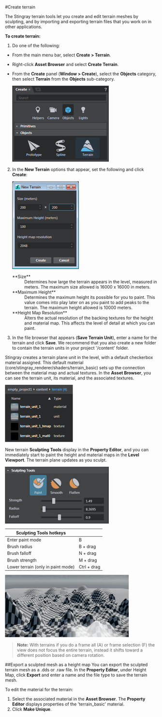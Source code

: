 #Create terrain

The Stingray terrain tools let you create and edit terrain meshes by sculpting, and by importing and exporting terrain files that you work on in other applications.

**To create terrain:**

1. Do one of the following:

  - From the main menu bar, select **Create > Terrain**.
  - Right-click **Asset Browser** and select **Create Terrain**.
  - From the **Create** panel (**Window > Create**), select the **Objects** category, then select **Terrain** from the **Objects** sub-category.

  	![](../../images/createPanel_terrain.png)

2. In the **New Terrain** options that appear, set the following and click **Create**:

 	 ![](../../images/new_terrain.png)

    <dl>

    <dt>**Size**</dt>
    <dd>Determines how large the terrain appears in the level, measured in meters. The maximum size allowed is 16000 x 16000 in meters.</dd>

    <dt>**Maximum Height**</dt>
    <dd>Determines the maximum height its possible for you to paint. This value comes into play later on as you paint to add peaks to the terrain. The maximum height allowed is 10000 meters.</dt>

    <dt>**Height Map Resolution**</dt>
    <dd>Alters the actual resolution of the backing textures for the height and material map. This affects the level of detail at which you can paint.</dd>

    </dl>

3. In the file browser that appears (**Save Terrain Unit**), enter a name for the terrain and click **Save**. We recommend that you also create a new folder to contain the terrain units in your project '/content' folder.

Stingray creates a terrain plane unit in the level, with a default checkerbox material assigned. This default material (core/stingray_renderer/shaders/terrain_basic) sets up the connection between the material map and actual textures. In the **Asset Browser**, you can see the terrain unit, its material, and the associated textures.

![](../../images/terrain_assetbrwser.png)

New terrain **Sculpting Tools** display in the **Property Editor**, and you can immediately start to paint the height and material maps in the **Level Viewport**. The terrain plane updates as you sculpt.

 ![](../../images/terrain_sculpting_tools.png)

| Sculpting Tools hotkeys  |  |
| ------------- | ------------- |
| Enter paint mode| B |
| Brush radius  | B + drag |
| Brush falloff  | N + drag |
| Brush strength  | M + drag |
| Lower terrain (only in paint mode) | Ctrl + drag |


![](../../images/painted_terrain.png)

  > **Note:** With terrains if you do a frame all (A) or frame selection (F) the view does not focus the entire terrain, instead it shifts toward a different position based on camera rotation.

##Export a sculpted mesh as a height map
You can export the sculpted terrain mesh as a .dds or .raw file. In the **Property Editor**, under Height Map, click **Export** and enter a name and the file type to save the terrain mesh.

To edit the material for the terrain:

1. Select the associated material in the **Asset Browser**.
  The **Property Editor** displays properties of the 'terrain_basic' material.
2. Click **Make Unique**.
